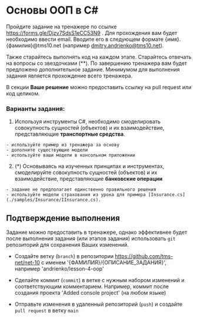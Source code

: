 # Основы ООП в C#
Пройдите задание на тренажере по ссылке https://forms.gle/Djzv7SdsS1eCC53N9 . Для прохождения вам будет необходимо ввести email. Вводите его в следующем формате {имя}.{фамилия}@tms10.net (например dmitry.andrienko@tms10.net).

Также старайтесь выполнять код на каждом этапе. Старайтесь отвечать на вопросы со звездочками (**). По завершению тренажера вам будет предложено дополнительное задание. Минимумом для выполнения задания является прохождение всего тренажера.

В секции **Ваше решение** можно предоставить ссылку на pull request или код целиком.

### Варианты задания:
  1. Используя инструменты C#, необходимо смоделировать совокупность сущностей (объектов) и их взаимодействие, представляющие **транспортные средства**.

    - используйте пример из тренажера за основу
    - дополните существующие модели
    - используйте ваши модели в консольном приложении

  2. (*) Основываясь на изученных принципах и инструментах, смоделируйте совокупность сущностей (объектов) и их взаимодействие, представляющие **банковские операции**
  
    - задание не предполагает единственно правильного решения
    - используйте модели страхования из урока для примера [Insurance.cs](./samples/Insurance/IInsurance.cs).

## Подтверждение выполнения
Задание можно предоставить в тренажере, однако эффективнее будет после выполнения задания (или этапов задания) использовать `git` репозиторий для сохранения Ваших изменений.

 - Создайте ветку (`branch`) в репозитории https://github.com/tms-net/net-10 с именем '{ФАМИЛИЯ}/{ОПИСАНИЕ_ЗАДАНИЯ}', например 'andrienko/lesson-4-oop'

 - Сделайте коммит (`commit`) в ветке с нужным набором изменений и соответствующим комментарием. Например, коммит после создания проекта 'Added console project' (на любом языке)

 - Отправьте изменения в удаленный репозиторий (`push`) и создайте `pull request` в ветку `main`